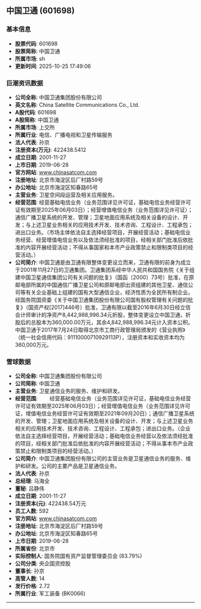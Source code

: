 ## 中国卫通 (601698)

### 基本信息

- **股票代码**: 601698
- **股票简称**: 中国卫通
- **所属市场**: sh
- **更新时间**: 2025-10-25 17:49:06

### 巨潮资讯数据

- **公司全称**: 中国卫通集团股份有限公司
- **英文名称**: China Satellite Communications Co., Ltd.
- **A股代码**: 601698
- **A股简称**: 中国卫通
- **所属市场**: 上交所
- **所属行业**: 电信、广播电视和卫星传输服务
- **法人代表**: 孙京
- **注册资本(万元)**: 422438.5412
- **成立日期**: 2001-11-27
- **上市日期**: 2019-06-28
- **官方网站**: www.chinasatcom.com
- **注册地址**: 北京市海淀区后厂村路59号
- **办公地址**: 北京市海淀区知春路65号
- **主营业务**: 卫星空间段运营及相关应用服务。
- **经营范围**: 经营基础电信业务（业务范围详见许可证，基础电信业务经营许可证有效期至2025年06月03日）；经营增值电信业务（业务范围详见许可证）；通信广播卫星系统的开发、管理；卫星地面应用系统及相关设备的设计、开发；与上述卫星业务相关的应用技术开发、技术咨询、工程设计、工程承包；进出口业务。（市场主体依法自主选择经营项目，开展经营活动；基础电信业务经营、经营增值电信业务以及依法须经批准的项目，经相关部门批准后依批准的内容开展经营活动；不得从事国家和本市产业政策禁止和限制类项目的经营活动。）
- **公司简介**: 中国卫通是由卫通有限整体变更设立而来，卫通有限的前身为成立于2001年11月27日的卫通集团。卫通集团系经中华人民共和国国务院《关于组建中国卫星通信集团公司有关问题的批复》（国函〔2000〕73号）批准，在原邮电部所属的中国通信广播卫星公司和原邮电部出资组建的其他卫星、通信公司等有关企业基础上组建的国有大型通信企业，经济性质为全民所有制企业。经国务院国资委《关于中国卫通集团股份有限公司国有股权管理有关问题的批复》（国资产权[2017]446号）批准，卫通有限以截至2016年6月30日经立信会计师审计的净资产8,442,988,996.34元折股，整体变更设立中国卫通，折股后的总股本为360,000.00万元，其余4,842,988,996.34元计入资本公积。中国卫通于2017年7月24日取得北京市工商行政管理局颁发的《营业执照》（统一社会信用代码：91110000710929113P），注册资本和实收资本均为360,000万元。

### 雪球数据

- **公司全称**: 中国卫通集团股份有限公司
- **公司简称**: 中国卫通
- **主营业务**: 卫星通信业务的服务、维护和研发。
- **经营范围**: 　　经营基础电信业务（业务范围详见许可证，基础电信业务经营许可证有效期至2025年06月03日）；经营增值电信业务（业务范围详见许可证，增值电信业务经营许可证有效期至2021年09月20日）；通信广播卫星系统的开发、管理；卫星地面应用系统及相关设备的设计、开发；与上述卫星业务相关的应用技术开发、技术咨询、工程设计、工程承包；进出口业务。（企业依法自主选择经营项目，开展经营活动；基础电信业务经营以及依法须经批准的项目，经相关部门批准后依批准的内容开展经营活动；不得从事本市产业政策禁止和限制类项目的经营活动。）
- **公司简介**: 中国卫通集团股份有限公司的主营业务是卫星通信业务的服务、维护和研发。公司的主要产品是卫星通信业务。
- **法人代表**: 孙京
- **总经理**: 马海全
- **董秘**: 吕静伟
- **成立日期**: 2001-11-27
- **注册资本(元)**: 422438.54万元
- **员工人数**: 592
- **官方网站**: www.chinasatcom.com
- **注册地址**: 北京市海淀区后厂村路59号
- **办公地址**: 北京市海淀区知春路65号
- **上市日期**: 2019-06-28
- **所属省份**: 北京市
- **实际控制人**: 国务院国有资产监督管理委员会 (83.79%)
- **公司分类**: 央企国资控股
- **董事长**: 孙京
- **高管人数**: 14
- **发行价格**: 2.72
- **所属行业**: 军工装备 (BK0066)

---